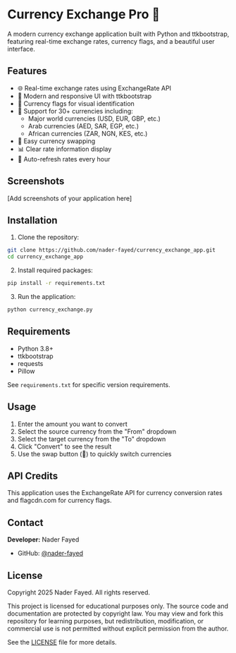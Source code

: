 # Currency Exchange Pro 💱

A modern currency exchange application built with Python and ttkbootstrap, featuring real-time exchange rates, currency flags, and a beautiful user interface.

## Features

- 🌐 Real-time exchange rates using ExchangeRate API
- 🎨 Modern and responsive UI with ttkbootstrap
- 🏁 Currency flags for visual identification
- 💱 Support for 30+ currencies including:
  - Major world currencies (USD, EUR, GBP, etc.)
  - Arab currencies (AED, SAR, EGP, etc.)
  - African currencies (ZAR, NGN, KES, etc.)
- 🔄 Easy currency swapping
- 📊 Clear rate information display
- 🔄 Auto-refresh rates every hour

## Screenshots

[Add screenshots of your application here]

## Installation

1. Clone the repository:
```bash
git clone https://github.com/nader-fayed/currency_exchange_app.git
cd currency_exchange_app
```

2. Install required packages:
```bash
pip install -r requirements.txt
```

3. Run the application:
```bash
python currency_exchange.py
```

## Requirements

- Python 3.8+
- ttkbootstrap
- requests
- Pillow

See `requirements.txt` for specific version requirements.

## Usage

1. Enter the amount you want to convert
2. Select the source currency from the "From" dropdown
3. Select the target currency from the "To" dropdown
4. Click "Convert" to see the result
5. Use the swap button (🔄) to quickly switch currencies

## API Credits

This application uses the ExchangeRate API for currency conversion rates and flagcdn.com for currency flags.

## Contact

**Developer:** Nader Fayed
- GitHub: [@nader-fayed](https://github.com/nader-fayed)

## License

Copyright 2025 Nader Fayed. All rights reserved.

This project is licensed for educational purposes only. The source code and documentation are protected by copyright law. You may view and fork this repository for learning purposes, but redistribution, modification, or commercial use is not permitted without explicit permission from the author.

See the [LICENSE](LICENSE) file for more details.
